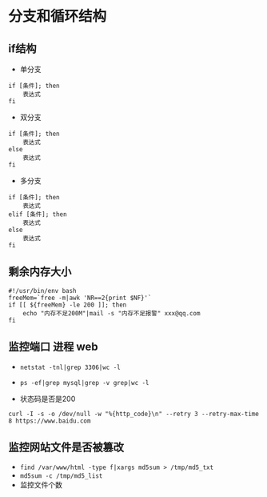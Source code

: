 # 分支和循环结构

## if结构

- 单分支

```shell
if [条件]; then
    表达式
fi
```

- 双分支

```shell
if [条件]; then
    表达式
else
    表达式
fi
```

- 多分支

```shell
if [条件]; then
    表达式
elif [条件]; then
    表达式
else
    表达式
fi
```

## 剩余内存大小

```shell
#!/usr/bin/env bash
freeMem=`free -m|awk 'NR==2{print $NF}'`
if [[ ${freeMem} -le 200 ]]; then
    echo "内存不足200M"|mail -s "内存不足报警" xxx@qq.com
fi
```

## 监控端口 进程 web

- `netstat -tnl|grep 3306|wc -l` 
- `ps -ef|grep mysql|grep -v grep|wc -l`

- 状态码是否是200
```shell
curl -I -s -o /dev/null -w "%{http_code}\n" --retry 3 --retry-max-time 8 https://www.baidu.com
```

## 监控网站文件是否被篡改

- `find /var/www/html -type f|xargs md5sum > /tmp/md5_txt`
- `md5sum -c /tmp/md5_list`
- 监控文件个数